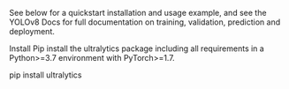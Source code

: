 See below for a quickstart installation and usage example, and see the YOLOv8 Docs for full documentation on training, validation, prediction and deployment.

Install
Pip install the ultralytics package including all requirements in a Python>=3.7 environment with PyTorch>=1.7.

pip install ultralytics
